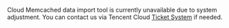 Cloud Memcached data import tool is currently unavailable due to system adjustment. You can contact us via Tencent Cloud [Ticket System]( http://console.qcloud.com/ticket ) if needed.
